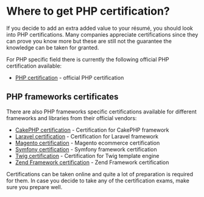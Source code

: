 # Where to get PHP certification?

If you decide to add an extra added value to your résumé, you should look into
PHP certifications. Many companies appreciate certifications since they can
prove you know more but these are still not the guarantee the knowledge can be
taken for granted.

For PHP specific field there is currently the following official PHP certification
available:

* [PHP certification](http://www.zend.com/en/services/certification) - official PHP
  certification

## PHP frameworks certificates

There are also PHP frameworks specific certifications available for different
frameworks and libraries from their official vendors:

* [CakePHP certification](https://certification.cakephp.org) - Certification for
  CakePHP framework
* [Laravel certification](https://laravel.com/certification/) - Certification for
  Laravel framework
* [Magento certification](https://u.magento.com/certification) - Magento ecommerce
  certification
* [Symfony certification](https://certification.symfony.com) - Symfony framework
  certification
* [Twig certification](https://certification.symfony.com/exams/twig.html) -
  Certification for Twig template engine
* [Zend Framework certification](http://www.zend.com/en/services/certification) -
  Zend Framework certification

Certifications can be taken online and quite a lot of preparation is required for
them. In case you decide to take any of the certification exams, make sure you
prepare well.
